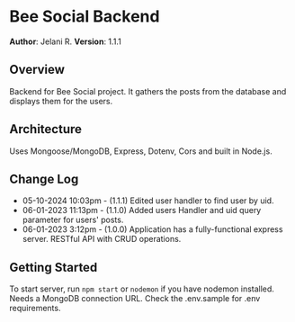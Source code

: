 # Bee Social Backend

**Author**: Jelani R.
**Version**: 1.1.1

## Overview

Backend for Bee Social project. It gathers the posts from the database and displays them for the users.

## Architecture

Uses Mongoose/MongoDB, Express, Dotenv, Cors and built in Node.js.

## Change Log

- 05-10-2024 10:03pm - (1.1.1) Edited user handler to find user by uid.
- 06-01-2023 11:13pm - (1.1.0) Added users Handler and uid query parameter for users' posts.
- 06-01-2023 3:12pm - (1.0.0) Application has a fully-functional express server. RESTful API with CRUD operations.

## Getting Started

To start server, run ```npm start``` or ```nodemon``` if you have nodemon installed.
Needs a MongoDB connection URL. Check the .env.sample for .env requirements.
